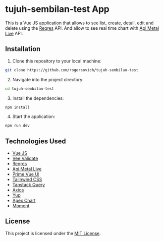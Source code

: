 # tujuh-sembilan-test App

This is a Vue JS application that allows to see list, create, detail, edit and delete using the [Reqres](https://reqres.in/) API. And allow to see real time chart with [Api Metal Live](https://api.metals.live/) API.

## Installation

1. Clone this repository to your local machine:

```bash
git clone https://github.com/rogersovich/tujuh-sembilan-test
```

2. Navigate into the project directory:

```bash
cd tujuh-sembilan-test
```

3. Install the dependencies:

```bash
npm install
```

4. Start the application:

```bash
npm run dev
```

## Technologies Used
- [Vue JS](https://vuejs.org/)
- [Vee Validate](https://vee-validate.logaretm.com/v4/)
- [Reqres](https://reqres.in/)
- [Api Metal Live](https://api.metals.live/)
- [Prime Vue UI](https://primevue.org/)
- [Tailnwind CSS](https://tailwindcss.com/)
- [Tanstack Query](https://tanstack.com/query/v5/)
- [Axios](https://axios-http.com/docs/intro)
- [Yup](https://github.com/jquense/yup)
- [Apex Chart](https://apexcharts.com/)
- [Moment](https://momentjs.com/)

## License

This project is licensed under the [MIT License](LICENSE).

